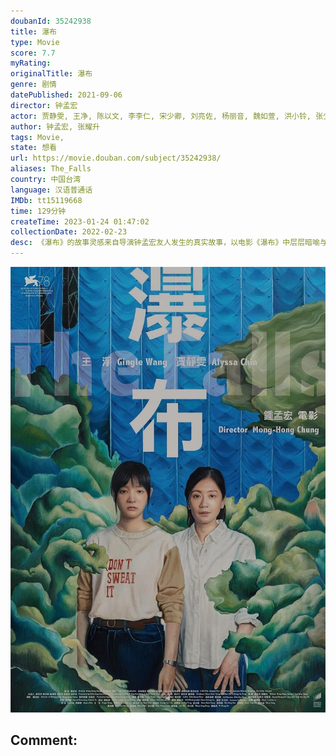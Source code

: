 ```yaml
---
doubanId: 35242938
title: 瀑布
type: Movie
score: 7.7
myRating: 
originalTitle: 瀑布
genre: 剧情
datePublished: 2021-09-06
director: 钟孟宏
actor: 贾静雯, 王净, 陈以文, 李李仁, 宋少卿, 刘亮佐, 杨丽音, 魏如萱, 洪小铃, 张少怀, 许玮甯, 黄信尧, 魏如昀, 邓志鸿, 刘冠廷
author: 钟孟宏, 张耀升
tags: Movie, 
state: 想看
url: https://movie.douban.com/subject/35242938/
aliases: The_Falls
country: 中国台湾
language: 汉语普通话
IMDb: tt15119668
time: 129分钟
createTime: 2023-01-24 01:47:02
collectionDate: 2022-02-23
desc: 《瀑布》的故事灵感来自导演钟孟宏友人发生的真实故事，以电影《瀑布》中层层暗喻与不停撞击两个女主角的故事为设计概念主轴，就有如海报中的草丛，缓缓持续着围绕这着母女，像是保护他们又像是被团团困住。而她们背...
---
```


![image](assets/p2678037153.jpg)

Comment: 
---

